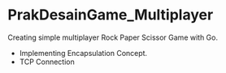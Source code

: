 # PrakDesainGame_Multiplayer

Creating simple multiplayer Rock Paper Scissor Game with Go.
- Implementing Encapsulation Concept.
- TCP Connection
